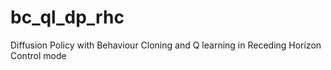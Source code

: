 # bc_ql_dp_rhc
Diffusion Policy with Behaviour Cloning and Q learning in Receding Horizon Control mode
